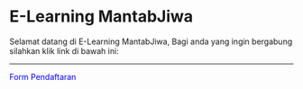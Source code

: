 <html>
<body>
<h1>E-Learning MantabJiwa</h1>
<p>Selamat datang di E-Learning MantabJiwa, Bagi anda yang ingin bergabung silahkan klik link di bawah ini:</p>
<hr>

<style>
a:link {
    color: blue;
    background-color: transparent;
    text-decoration: none;

}
a:visited {
    color: blue;
    background-color: transparent;
    text-decoration: none;
}
a:hover {
    color: red;
    background-color: transparent;
    text-decoration: underline;
}
a:active {
    color: yellow;
    background-color: transparent;
    text-decoration: underline;
}
</style>
</head>
<body>

<a href="https://ayubanggoro.github.io/Form-Pendaftaran">Form Pendaftaran</a> 

</body>
</html>
